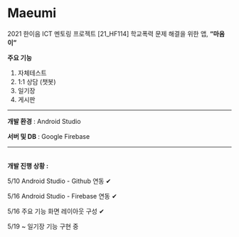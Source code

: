 # Maeumi
2021 한이음 ICT 멘토링 프로젝트
[21_HF114] 학교폭력 문제 해결을 위한 앱, <b>“마음이”</b>

<b>주요 기능</b>
1) 자체테스트
2) 1:1 상담 (챗봇)
3) 일기장
4) 게시판

---
<b>개발 환경</b> : Android Studio

<b>서버 및 DB</b> : Google Firebase

---
<br>
<b>개발 진행 상황 :</b>

5/10 Android Studio - Github 연동 ✔

5/16 Android Studio - Firebase 연동 ✔

5/16 주요 기능 화면 레이아웃 구성 ✔

5/19 ~ 일기장 기능 구현 중
